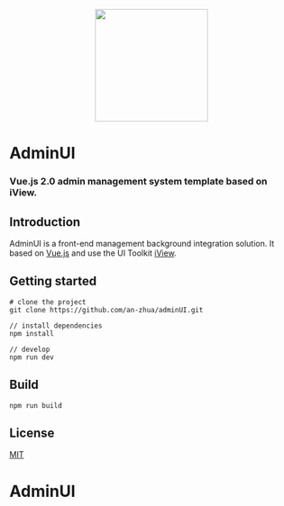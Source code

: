 <p align="center">
    <a href="https://www.iviewui.com">
        <img width="200" src="https://file.iviewui.com/logo-new.svg">
    </a>
</p>

<h1>
AdminUI
    <h3>Vue.js 2.0 admin management system template based on iView.</h3>
</h1>

## Introduction

AdminUI is a front-end management background integration solution. It based on [Vue.js](https://github.com/vuejs/vue) and use the UI Toolkit [iView](https://github.com/iview/iview).

## Getting started
```bush
# clone the project
git clone https://github.com/an-zhua/adminUI.git

// install dependencies
npm install

// develop
npm run dev
```

## Build
```bush
npm run build
```

## License
[MIT](http://opensource.org/licenses/MIT)

# AdminUI
